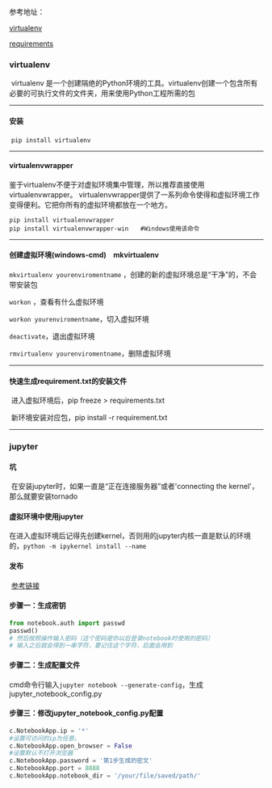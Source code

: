 参考地址：

[virtualenv](https://www.cnblogs.com/technologylife/p/6635631.html)

[requirements](https://www.cnblogs.com/hdulzt/articles/6924836.html)

### virtualenv

​	virtualenv 是一个创建隔绝的Python环境的工具。virtualenv创建一个包含所有必要的可执行文件的文件夹，用来使用Python工程所需的包

---

#### 安装

​	`pip install virtualenv`

---

#### virtualenvwrapper

​	鉴于virtualenv不便于对虚拟环境集中管理，所以推荐直接使用virtualenvwrapper。 virtualenvwrapper提供了一系列命令使得和虚拟环境工作变得便利。它把你所有的虚拟环境都放在一个地方。

```
pip install virtualenvwrapper
pip install virtualenvwrapper-win　　#Windows使用该命令
```

---

#### 创建虚拟环境(windows-cmd)　**mkvirtualenv**

`mkvirtualenv yourenviromentname` ，创建的新的虚拟环境总是“干净”的，不会带安装包

`workon` ，查看有什么虚拟环境

`workon yourenviromentname`，切入虚拟环境

`deactivate`，退出虚拟环境

`rmvirtualenv yourenviromentname`，删除虚拟环境

---

#### 快速生成requirement.txt的安装文件

​	进入虚拟环境后，pip freeze > requirements.txt

​	新环境安装对应包，pip install -r requirement.txt



---

### jupyter

#### 	坑

​	在安装jupyter时，如果一直是“正在连接服务器”或者'connecting the kernel'，那么就要安装tornado



#### 	虚拟环境中使用jupyter

​	在进入虚拟环境后记得先创建kernel，否则用的jupyter内核一直是默认的环境的，`python -m ipykernel install --name`



#### 发布

​	[参考链接](https://www.jianshu.com/p/08f276d48669?utm_campaign=maleskine&utm_content=note&utm_medium=seo_notes&utm_source=recommendation)

#### 步骤一：生成密钥

```python
from notebook.auth import passwd
passwd()
# 然后按照操作输入密码（这个密码是你以后登录notebook时使用的密码）
# 输入之后就会得到一串字符，要记住这个字符，后面会用到
```

#### 步骤二：生成配置文件

​	cmd命令行输入`jupyter notebook --generate-config`，生成jupyter_notebook_config.py

#### 步骤三：修改jupyter_notebook_config.py配置

```python
c.NotebookApp.ip = '*'
#设置可访问的ip为任意。
c.NotebookApp.open_browser = False
#设置默认不打开浏览器
c.NotebookApp.password = '第1步生成的密文'
c.NotebookApp.port = 8888
c.NotebookApp.notebook_dir = '/your/file/saved/path/'
```

